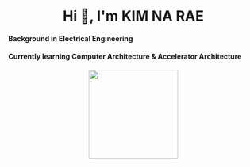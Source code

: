 <h1 align="center">Hi 👋, I'm KIM NA RAE</h1>

#### Background in Electrical Engineering
#### Currently learning Computer Architecture & Accelerator Architecture
<!---
#### Interested in AI Accelerators and HW/SW Co-Design
<!---
wing0529/wing0529 is a ✨ special ✨ repository because its `README.md` (this file) appears on your GitHub profile.
You can click the Preview link to take a look at your changes.
--->
<div align="center">
  <!---<img src="https://github-readme-stats.vercel.app/api/top-langs/?username=wing0529&layout=compact&theme=dracula" height="180" />--->
  <img src="https://github-readme-stats.vercel.app/api?username=wing0529&show_icons=true&theme=radical" height="180" />
</div>

